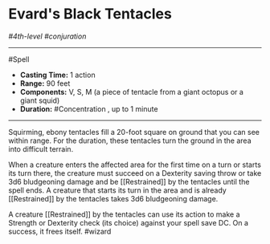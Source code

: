 # Evard's Black Tentacles
*#4th-level #conjuration*
___ 
#Spell
- **Casting Time:** 1 action
- **Range:** 90 feet
- **Components:** V, S, M (a piece of tentacle from a giant octopus or a giant squid)
- **Duration:** #Concentration , up to 1 minute
---
Squirming, ebony tentacles fill a 20-foot square on ground that you can see within range. For the duration, these tentacles turn the ground in the area into difficult terrain.

When a creature enters the affected area for the first time on a turn or starts its turn there, the creature must succeed on a Dexterity saving throw or take 3d6 bludgeoning damage and be [[Restrained]] by the tentacles until the spell ends. A creature that starts its turn in the area and is already [[Restrained]] by the tentacles takes 3d6 bludgeoning damage.

A creature [[Restrained]] by the tentacles can use its action to make a Strength or Dexterity check (its choice) against your spell save DC. On a success, it frees itself.
#wizard